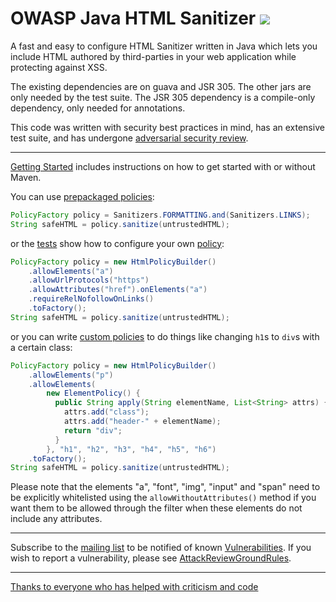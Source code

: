 # OWASP Java HTML Sanitizer [<img src="https://travis-ci.org/OWASP/java-html-sanitizer.svg">](https://travis-ci.org/OWASP/java-html-sanitizer)

A fast and easy to configure HTML Sanitizer written in Java which lets
you include HTML authored by third-parties in your web application while
protecting against XSS.

The existing dependencies are on guava and JSR 305.  The other jars
are only needed by the test suite.  The JSR 305 dependency is a
compile-only dependency, only needed for annotations.

This code was written with security best practices in mind, has an
extensive test suite, and has undergone
[adversarial security review](docs/attack_review_ground_rules.md).

----

[Getting Started](docs/getting_started.md) includes instructions on
how to get started with or without Maven.

You can use
[prepackaged policies](http://static.javadoc.io/com.googlecode.owasp-java-html-sanitizer/owasp-java-html-sanitizer/20180219.1/org/owasp/html/Sanitizers.html):

```Java
PolicyFactory policy = Sanitizers.FORMATTING.and(Sanitizers.LINKS);
String safeHTML = policy.sanitize(untrustedHTML);
```

or the
[tests](https://github.com/OWASP/java-html-sanitizer/blob/master/src/test/java/org/owasp/html/HtmlPolicyBuilderTest.java)
show how to configure your own
[policy](http://static.javadoc.io/com.googlecode.owasp-java-html-sanitizer/owasp-java-html-sanitizer/20180219.1/org/owasp/html/HtmlPolicyBuilder.html):

```Java
PolicyFactory policy = new HtmlPolicyBuilder()
    .allowElements("a")
    .allowUrlProtocols("https")
    .allowAttributes("href").onElements("a")
    .requireRelNofollowOnLinks()
    .toFactory();
String safeHTML = policy.sanitize(untrustedHTML);
```

or you can write
[custom policies](http://static.javadoc.io/com.googlecode.owasp-java-html-sanitizer/owasp-java-html-sanitizer/20180219.1/org/owasp/html/ElementPolicy.html)
to do things like changing `h1`s to `div`s with a certain class:

```Java
PolicyFactory policy = new HtmlPolicyBuilder()
    .allowElements("p")
    .allowElements(
        new ElementPolicy() {
          public String apply(String elementName, List<String> attrs) {
            attrs.add("class");
            attrs.add("header-" + elementName);
            return "div";
          }
        }, "h1", "h2", "h3", "h4", "h5", "h6")
    .toFactory();
String safeHTML = policy.sanitize(untrustedHTML);
```

Please note that the elements "a", "font", "img", "input" and "span"
need to be explicitly whitelisted using the `allowWithoutAttributes()`
method if you want them to be allowed through the filter when these
elements do not include any attributes.

----

Subscribe to the
[mailing list](http://groups.google.com/group/owasp-java-html-sanitizer-support)
to be notified of known [Vulnerabilities](docs/vulnerabilities.md).
If you wish to report a vulnerability, please see
[AttackReviewGroundRules](docs/attack_review_ground_rules.md).

----

[Thanks to everyone who has helped with criticism and code](docs/credits.md)

